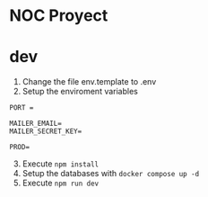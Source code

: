 # NOC Proyect

# dev
1. Change the file env.template to .env
2. Setup the enviroment variables
```
PORT =

MAILER_EMAIL=
MAILER_SECRET_KEY=

PROD=
```
3. Execute ```npm install```
4. Setup the databases with ```docker compose up -d```
5. Execute ```npm run dev```